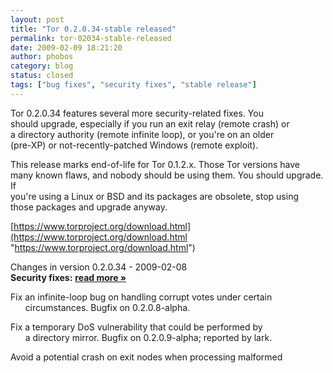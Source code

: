 ```yaml
---
layout: post
title: "Tor 0.2.0.34-stable released"
permalink: tor-02034-stable-released
date: 2009-02-09 18:21:20
author: phobos
category: blog
status: closed
tags: ["bug fixes", "security fixes", "stable release"]
---
```


Tor 0.2.0.34 features several more security-related fixes. You  
 should upgrade, especially if you run an exit relay (remote crash) or  
 a directory authority (remote infinite loop), or you're on an older  
 (pre-XP) or not-recently-patched Windows (remote exploit).

This release marks end-of-life for Tor 0.1.2.x. Those Tor versions have  
 many known flaws, and nobody should be using them. You should upgrade. If  
 you're using a Linux or BSD and its packages are obsolete, stop using  
 those packages and upgrade anyway.

[https://www.torproject.org/download.html](https://www.torproject.org/download.html "https://www.torproject.org/download.html")

Changes in version 0.2.0.34 - 2009-02-08  
 **Security fixes:** [**read more »**](https://blog.torproject.org/blog/tor-0.2.0.34-stable-released)

Fix an infinite-loop bug on handling corrupt votes under certain  
       circumstances. Bugfix on 0.2.0.8-alpha.

Fix a temporary DoS vulnerability that could be performed by  
       a directory mirror. Bugfix on 0.2.0.9-alpha; reported by lark.

Avoid a potential crash on exit nodes when processing malformed  

